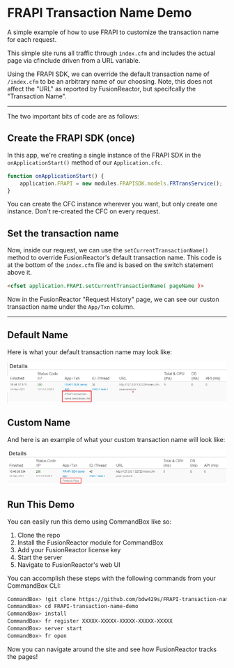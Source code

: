 # FRAPI Transaction Name Demo

A simple example of how to use FRAPI to customize the transaction name for each request.

This simple site runs all traffic through `index.cfm` and includes the actual page via cfinclude driven from a URL variable.

Using the FRAPI SDK, we can override the default transaction name of `/index.cfm` to be an arbitrary name of our choosing. Note, this does not affect the "URL" as reported by FusionReactor, but specifcally the "Transaction Name".  

---

The two important bits of code are as follows:

## Create the FRAPI SDK (once)

In this app, we're creating a single instance of the FRAPI SDK in the `onApplicationStart()` method of our `Application.cfc`.

```js
function onApplicationStart() {
    application.FRAPI = new modules.FRAPISDK.models.FRTransService();
}
```

You can create the CFC instance wherever you want, but only create one instance.  Don't re-created the CFC on every request.

## Set the transaction name

Now, inside our request, we can use the `setCurrentTransactionName()` method to override FusionReactor's default transaction name.  This code is at the bottom of the `index.cfm` file and is based on the switch statement above it.

```html
<cfset application.FRAPI.setCurrentTransactionName( pageName )>
```

Now in the FusionReactor "Request History" page, we can see our custon transaction name under the `App/Txn` column.  

---

## Default Name
Here is what your default transaction name may look like:

![Default Transaction Name](/images/default-name.png)

## Custom Name
And here is an example of what your custom transaction name will look like:

![Default Transaction Name](/images/custom-name.png)

## Run This Demo

You can easily run this demo using CommandBox like so:

1. Clone the repo
1. Install the FusionReactor module for CommandBox
1. Add your FusionReactor license key
1. Start the server
1. Navigate to FusionReactor's web UI

You can accomplish these steps with the following commands from your CommandBox CLI:

```bash
CommandBox> !git clone https://github.com/bdw429s/FRAPI-transaction-name-demo.git
CommandBox> cd FRAPI-transaction-name-demo
CommandBox> install
CommandBox> fr register XXXXX-XXXXX-XXXXX-XXXXX-XXXXX
CommandBox> server start 
CommandBox> fr open
```

Now you can navigate around the site and see how FusionReactor tracks the pages!